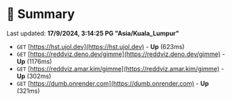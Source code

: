 # 📖 Summary
Last updated: **17/9/2024, 3:14:25 PG "Asia/Kuala_Lumpur"**

- `GET` [https://hst.ujol.dev](https://hst.ujol.dev) - **Up** (623ms)
- `GET` [https://reddviz.deno.dev/gimme](https://reddviz.deno.dev/gimme) - **Up** (1176ms)
- `GET` [https://reddviz.amar.kim/gimme](https://reddviz.amar.kim/gimme) - **Up** (302ms)
- `GET` [https://dumb.onrender.com](https://dumb.onrender.com) - **Up** (321ms)
